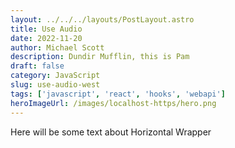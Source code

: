 ```yaml
---
layout: ../../../layouts/PostLayout.astro
title: Use Audio
date: 2022-11-20
author: Michael Scott
description: Dundir Mufflin, this is Pam
draft: false
category: JavaScript
slug: use-audio-west
tags: ['javascript', 'react', 'hooks', 'webapi']
heroImageUrl: /images/localhost-https/hero.png
---
```


Here will be some text about Horizontal Wrapper